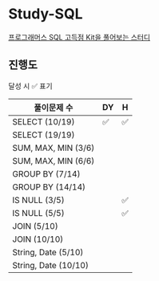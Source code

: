 # Study-SQL

[프로그래머스 SQL 고득점 Kit을 풀어보는 스터디](https://school.programmers.co.kr/learn/challenges?tab=sql_practice_kit)

## 진행도

달성 시 ✅ 표기

| 풀이문제 수               | DY   | H    |
| -------------------- | ---- | ---- |
| SELECT (10/19)       | ✅    | ✅    |
| SELECT (19/19)       |      |      |
| SUM, MAX, MIN (3/6)  |      |      |
| SUM, MAX, MIN (6/6)  |      |      |
| GROUP BY (7/14)      |      |      |
| GROUP BY (14/14)     |      |      |
| IS NULL (3/5)        |      |  ✅  |
| IS NULL (5/5)        |      |  ✅  |
| JOIN (5/10)          |      |      |
| JOIN (10/10)         |      |      |
| String, Date (5/10)  |      |      |
| String, Date (10/10) |      |      |
